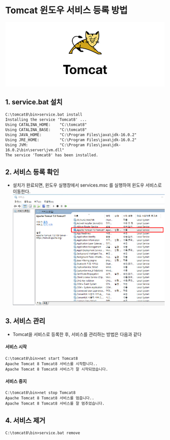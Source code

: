 # Tomcat 윈도우 서비스 등록 방법
![](https://github.com/dididiri1/TIL/blob/main/Tomcat/images/01_01.jpeg?raw=true)

## 1. service.bat 설치
```
C:\tomcat8\bin>service.bat install
Installing the service 'Tomcat8' ...
Using CATALINA_HOME:    "C:\tomcat8"
Using CATALINA_BASE:    "C:\tomcat8"
Using JAVA_HOME:        "C:\Program Files\java\jdk-16.0.2"
Using JRE_HOME:         "C:\Program Files\java\jdk-16.0.2"
Using JVM:              "C:\Program Files\java\jdk-16.0.2\bin\server\jvm.dll"
The service 'Tomcat8' has been installed.
```

## 2.  서비스 등록 확인
- 설치가 완료되면, 윈도우 실행창에서 services.msc 를 실행하여 윈도우 서비스로 이동한다.
![](https://github.com/dididiri1/TIL/blob/main/Tomcat/images/02_01.png?raw=true)


## 3. 서비스 관리
- Tomcat을 서비스로 등록한 후, 서비스를 관리하는 방법은 다음과 같다
#### 서비스 시작
```
C:\tomcat8\bin>net start Tomcat8
Apache Tomcat 8 Tomcat8 서비스를 시작합니다..
Apache Tomcat 8 Tomcat8 서비스가 잘 시작되었습니다.
```

#### 서비스 중지
```
C:\tomcat8\bin>net stop Tomcat8
Apache Tomcat 8 Tomcat8 서비스를 멈춥니다..
Apache Tomcat 8 Tomcat8 서비스를 잘 멈추었습니다.
```

## 4. 서비스 제거
```
C:\tomcat8\bin>service.bat remove
```
